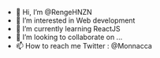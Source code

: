 - 👋 Hi, I’m @RengeHNZN
- 👀 I’m interested in Web development
- 🌱 I’m currently learning ReactJS
- 💞️ I’m looking to collaborate on ...
- 📫 How to reach me Twitter : @Monnacca

<!---
RengeHNZN/RengeHNZN is a ✨ special ✨ repository because its `README.md` (this file) appears on your GitHub profile.
You can click the Preview link to take a look at your changes.
--->
